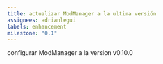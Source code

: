 ```yaml
---
title: actualizar ModManager a la ultima versión
assignees: adrianlegui
labels: enhancement
milestone: "0.1"
---
```

configurar ModManager a la version v0.10.0
